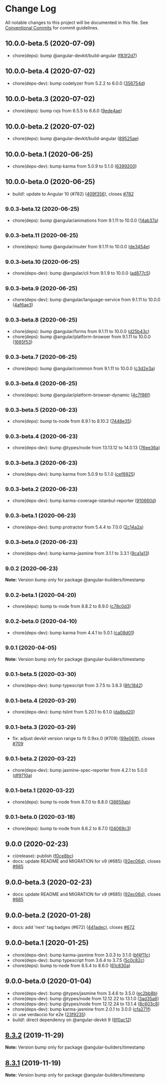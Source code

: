 # Change Log

All notable changes to this project will be documented in this file.
See [Conventional Commits](https://conventionalcommits.org) for commit guidelines.

## 10.0.0-beta.5 (2020-07-09)

* chore(deps): bump @angular-devkit/build-angular ([f83f2d7](https://github.com/just-jeb/angular-builders/tree/master/packages/timestamp/commit/f83f2d7))





## 10.0.0-beta.4 (2020-07-02)

* chore(deps-dev): bump codelyzer from 5.2.2 to 6.0.0 ([356754d](https://github.com/just-jeb/angular-builders/tree/master/packages/timestamp/commit/356754d))





## 10.0.0-beta.3 (2020-07-02)

* chore(deps): bump rxjs from 6.5.5 to 6.6.0 ([9ede4ae](https://github.com/just-jeb/angular-builders/tree/master/packages/timestamp/commit/9ede4ae))





## 10.0.0-beta.2 (2020-07-02)

* chore(deps): bump @angular-devkit/build-angular ([89525ae](https://github.com/just-jeb/angular-builders/tree/master/packages/timestamp/commit/89525ae))





## 10.0.0-beta.1 (2020-06-25)

* chore(deps-dev): bump karma from 5.0.9 to 5.1.0 ([6399200](https://github.com/just-jeb/angular-builders/tree/master/packages/timestamp/commit/6399200))





## 10.0.0-beta.0 (2020-06-25)

* build!: update to Angular 10 (#782) ([409f356](https://github.com/just-jeb/angular-builders/tree/master/packages/timestamp/commit/409f356)), closes [#782](https://github.com/just-jeb/angular-builders/tree/master/packages/timestamp/issues/782)





## <small>9.0.3-beta.12 (2020-06-25)</small>

* chore(deps): bump @angular/animations from 9.1.11 to 10.0.0 ([14ab37a](https://github.com/just-jeb/angular-builders/tree/master/packages/timestamp/commit/14ab37a))





## <small>9.0.3-beta.11 (2020-06-25)</small>

* chore(deps): bump @angular/router from 9.1.11 to 10.0.0 ([de3454e](https://github.com/just-jeb/angular-builders/tree/master/packages/timestamp/commit/de3454e))





## <small>9.0.3-beta.10 (2020-06-25)</small>

* chore(deps-dev): bump @angular/cli from 9.1.9 to 10.0.0 ([ad877c5](https://github.com/just-jeb/angular-builders/tree/master/packages/timestamp/commit/ad877c5))





## <small>9.0.3-beta.9 (2020-06-25)</small>

* chore(deps-dev): bump @angular/language-service from 9.1.11 to 10.0.0 ([4af6ae3](https://github.com/just-jeb/angular-builders/tree/master/packages/timestamp/commit/4af6ae3))





## <small>9.0.3-beta.8 (2020-06-25)</small>

* chore(deps): bump @angular/forms from 9.1.11 to 10.0.0 ([d25b43c](https://github.com/just-jeb/angular-builders/tree/master/packages/timestamp/commit/d25b43c))
* chore(deps): bump @angular/platform-browser from 9.1.11 to 10.0.0 ([1665f53](https://github.com/just-jeb/angular-builders/tree/master/packages/timestamp/commit/1665f53))





## <small>9.0.3-beta.7 (2020-06-25)</small>

* chore(deps): bump @angular/common from 9.1.11 to 10.0.0 ([c3d2e3a](https://github.com/just-jeb/angular-builders/tree/master/packages/timestamp/commit/c3d2e3a))





## <small>9.0.3-beta.6 (2020-06-25)</small>

* chore(deps): bump @angular/platform-browser-dynamic ([4c7f86f](https://github.com/just-jeb/angular-builders/tree/master/packages/timestamp/commit/4c7f86f))





## <small>9.0.3-beta.5 (2020-06-23)</small>

* chore(deps): bump ts-node from 8.9.1 to 8.10.2 ([7448e35](https://github.com/just-jeb/angular-builders/tree/master/packages/timestamp/commit/7448e35))





## <small>9.0.3-beta.4 (2020-06-23)</small>

* chore(deps-dev): bump @types/node from 13.13.12 to 14.0.13 ([76ee36a](https://github.com/just-jeb/angular-builders/tree/master/packages/timestamp/commit/76ee36a))





## <small>9.0.3-beta.3 (2020-06-23)</small>

* chore(deps-dev): bump karma from 5.0.9 to 5.1.0 ([cef8925](https://github.com/just-jeb/angular-builders/tree/master/packages/timestamp/commit/cef8925))





## <small>9.0.3-beta.2 (2020-06-23)</small>

* chore(deps-dev): bump karma-coverage-istanbul-reporter ([910660d](https://github.com/just-jeb/angular-builders/tree/master/packages/timestamp/commit/910660d))





## <small>9.0.3-beta.1 (2020-06-23)</small>

* chore(deps-dev): bump protractor from 5.4.4 to 7.0.0 ([2c14a2a](https://github.com/just-jeb/angular-builders/tree/master/packages/timestamp/commit/2c14a2a))





## <small>9.0.3-beta.0 (2020-06-23)</small>

* chore(deps-dev): bump karma-jasmine from 3.1.1 to 3.3.1 ([9ca1a13](https://github.com/just-jeb/angular-builders/tree/master/packages/timestamp/commit/9ca1a13))





## <small>9.0.2 (2020-06-23)</small>

**Note:** Version bump only for package @angular-builders/timestamp

## <small>9.0.2-beta.1 (2020-04-20)</small>

- chore(deps): bump ts-node from 8.8.2 to 8.9.0 ([c78c0d3](https://github.com/just-jeb/angular-builders/tree/master/packages/timestamp/commit/c78c0d3))

## <small>9.0.2-beta.0 (2020-04-10)</small>

- chore(deps-dev): bump karma from 4.4.1 to 5.0.1 ([ca08d01](https://github.com/just-jeb/angular-builders/tree/master/packages/timestamp/commit/ca08d01))

## <small>9.0.1 (2020-04-05)</small>

**Note:** Version bump only for package @angular-builders/timestamp

## <small>9.0.1-beta.5 (2020-03-30)</small>

- chore(deps-dev): bump typescript from 3.7.5 to 3.8.3 ([8fc1842](https://github.com/just-jeb/angular-builders/tree/master/packages/timestamp/commit/8fc1842))

## <small>9.0.1-beta.4 (2020-03-29)</small>

- chore(deps-dev): bump tslint from 5.20.1 to 6.1.0 ([da8bd20](https://github.com/just-jeb/angular-builders/tree/master/packages/timestamp/commit/da8bd20))

## <small>9.0.1-beta.3 (2020-03-29)</small>

- fix: adjust devkit version range to fit 0.9xx.0 (#709) ([99e061f](https://github.com/just-jeb/angular-builders/tree/master/packages/timestamp/commit/99e061f)), closes [#709](https://github.com/just-jeb/angular-builders/tree/master/packages/timestamp/issues/709)

## <small>9.0.1-beta.2 (2020-03-22)</small>

- chore(deps-dev): bump jasmine-spec-reporter from 4.2.1 to 5.0.0 ([df9710a](https://github.com/just-jeb/angular-builders/tree/master/packages/timestamp/commit/df9710a))

## <small>9.0.1-beta.1 (2020-03-22)</small>

- chore(deps): bump ts-node from 8.7.0 to 8.8.0 ([38659ab](https://github.com/just-jeb/angular-builders/tree/master/packages/timestamp/commit/38659ab))

## <small>9.0.1-beta.0 (2020-03-18)</small>

- chore(deps): bump ts-node from 8.6.2 to 8.7.0 ([04069c3](https://github.com/just-jeb/angular-builders/tree/master/packages/timestamp/commit/04069c3))

## 9.0.0 (2020-02-23)

- ci(release): publish ([f0ce8bc](https://github.com/just-jeb/angular-builders/tree/master/packages/timestamp/commit/f0ce8bc))
- docs: update README and MIGRATION for v9 (#685) ([92ec06d](https://github.com/just-jeb/angular-builders/tree/master/packages/timestamp/commit/92ec06d)), closes [#685](https://github.com/just-jeb/angular-builders/tree/master/packages/timestamp/issues/685)

## 9.0.0-beta.3 (2020-02-23)

- docs: update README and MIGRATION for v9 (#685) ([92ec06d](https://github.com/just-jeb/angular-builders/tree/master/packages/timestamp/commit/92ec06d)), closes [#685](https://github.com/just-jeb/angular-builders/tree/master/packages/timestamp/issues/685)

## 9.0.0-beta.2 (2020-01-28)

- docs: add 'next' tag badges (#672) ([441adec](https://github.com/just-jeb/angular-builders/tree/master/packages/timestamp/commit/441adec)), closes [#672](https://github.com/just-jeb/angular-builders/tree/master/packages/timestamp/issues/672)

## 9.0.0-beta.1 (2020-01-25)

- chore(deps-dev): bump karma-jasmine from 3.0.3 to 3.1.0 ([bf4f11c](https://github.com/just-jeb/angular-builders/tree/master/packages/timestamp/commit/bf4f11c))
- chore(deps-dev): bump typescript from 3.6.4 to 3.7.5 ([5c0c82c](https://github.com/just-jeb/angular-builders/tree/master/packages/timestamp/commit/5c0c82c))
- chore(deps): bump ts-node from 8.5.4 to 8.6.0 ([61c830a](https://github.com/just-jeb/angular-builders/tree/master/packages/timestamp/commit/61c830a))

## 9.0.0-beta.0 (2020-01-04)

- chore(deps-dev): bump @types/jasmine from 3.4.6 to 3.5.0 ([ec2bb8b](https://github.com/just-jeb/angular-builders/tree/master/packages/timestamp/commit/ec2bb8b))
- chore(deps-dev): bump @types/node from 12.12.22 to 13.1.0 ([3ad35a6](https://github.com/just-jeb/angular-builders/tree/master/packages/timestamp/commit/3ad35a6))
- chore(deps-dev): bump @types/node from 12.12.24 to 13.1.4 ([8c603c8](https://github.com/just-jeb/angular-builders/tree/master/packages/timestamp/commit/8c603c8))
- chore(deps-dev): bump karma-jasmine from 2.0.1 to 3.0.0 ([cfa271f](https://github.com/just-jeb/angular-builders/tree/master/packages/timestamp/commit/cfa271f))
- ci: use verdaccio for e2e ([23f9235](https://github.com/just-jeb/angular-builders/tree/master/packages/timestamp/commit/23f9235))
- build!: direct dependency on @angular-devkit 9 ([6f0ac12](https://github.com/just-jeb/angular-builders/tree/master/packages/timestamp/commit/6f0ac12))

## [8.3.2](https://github.com/just-jeb/angular-builders/tree/master/packages/timestamp/compare/@angular-builders/timestamp@8.3.1...@angular-builders/timestamp@8.3.2) (2019-11-29)

**Note:** Version bump only for package @angular-builders/timestamp

## [8.3.1](https://github.com/just-jeb/angular-builders/tree/master/packages/timestamp/compare/@angular-builders/timestamp@8.3.0...@angular-builders/timestamp@8.3.1) (2019-11-19)

**Note:** Version bump only for package @angular-builders/timestamp
